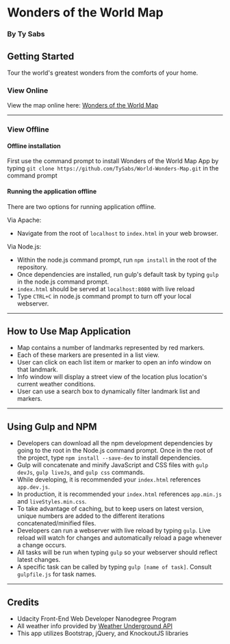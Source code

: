 # Wonders of the World Map
### By Ty Sabs

## Getting Started
Tour the world's greatest wonders from the comforts of your home.

### View Online
View the map online here: [Wonders of the World Map](https://tysabs.github.io/World-Wonders-Map/)

---

### View Offline
#### Offline installation
First use the command prompt to install Wonders of the World Map App by typing ``git clone https://github.com/TySabs/World-Wonders-Map.git`` in the command prompt

#### Running the application offline
There are two options for running application offline.

Via Apache:
* Navigate from the root of ```localhost``` to ```index.html``` in your web browser.

Via Node.js:
* Within the node.js command prompt, run ```npm install``` in the root of the repository.
* Once dependencies are installed, run gulp's default task by typing ```gulp``` in the node.js command prompt.
* ```index.html``` should be served at ```localhost:8080``` with live reload
* Type ```CTRL+C``` in node.js command prompt to turn off your local webserver.

---

## How to Use Map Application
* Map contains a number of landmarks represented by red markers.
* Each of these markers are presented in a list view.
* User can click on each list item or marker to open an info window on that landmark.
* Info window will display a street view of the location plus location's current weather conditions.
* User can use a search box to dynamically filter landmark list and markers.

---

## Using Gulp and NPM
* Developers can download all the npm development dependencies by going to the root in the Node.js command prompt. Once in the root of the project, type ```npm install --save-dev``` to install dependencies.
* Gulp will concatenate and minify JavaScript and CSS files with ```gulp devJs```, ```gulp liveJs```, and ```gulp css``` commands.
* While developing, it is recommended your ```index.html``` references ```app.dev.js```.
* In production, it is recommended your ```index.html``` references ```app.min.js``` and ```liveStyles.min.css```.
* To take advantage of caching, but to keep users on latest version, unique numbers are added to the different iterations concatenated/minified files.
* Developers can run a webserver with live reload by typing ```gulp```. Live reload will watch for changes and automatically reload a page whenever a change occurs.
* All tasks will be run when typing ```gulp``` so your webserver should reflect latest changes.
* A specific task can be called by typing ```gulp [name of task]```. Consult ```gulpfile.js``` for task names.

---

## Credits
* Udacity Front-End Web Developer Nanodegree Program
* All weather info provided by [Weather Underground API](https://www.wunderground.com/weather/api/d/docs)
* This app utilizes Bootstrap, jQuery, and KnockoutJS libraries
